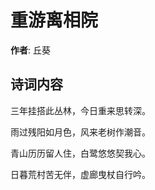 # 重游离相院

**作者**: 丘葵

## 诗词内容

三年挂搭此丛林，今日重来思转深。

雨过残阳如月色，风来老树作潮音。

青山历历留人住，白鹭悠悠契我心。

日暮荒村苦无伴，虚廊曳杖自行吟。


